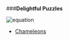 ###**Delightful Puzzles**

![equation](http://www.sciweavers.org/upload/Tex2Img_1387152073/render.png)

+ [Chameleons](https://github.com/phonism/Puzzles/blob/master/Delightful%20Puzzles/Chameleons.md)
